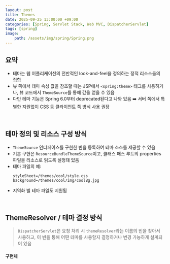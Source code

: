 ```yaml
---
layout: post
title: Themes
date: 2025-09-25 13:00:00 +09:00
categories: [Spring, Servlet Stack, Web MVC, DispatcherServlet]
tags: [spring]
image:
    path: /assets/img/spring/Spring.png
---
```


## 요약

- 테마는 웹 어플리케이션의 전반적인 look-and-feel을 정의하는 정적 리소스들의 집합
- 뷰 쪽에서 테마 속성 값을 참조할 때는 JSP에서 `<spring:theme>` 태그를 사용하거나, 뷰 코드에서 `ThemeSource`를 통해 값을 얻을 수 있음
- 다만 테마 기능은 Spring 6.0부터 deprecated된다고 나와 있음 ➡️ 서버 쪽에서 특별한 지원없이 CSS 등 클라이언트 쪽 방식 사용 권장

<br>

## 테마 정의 및 리소스 구성 방식

- `ThemeSource` 인터페이스를 구현한 빈을 등록하여 테마 소스를 제공할 수 있음
- 기본 구현은 `ResourceBundleThemeSource`이고, 클래스 패스 루트의 properties 파일을 리소스로 읽도록 설정돼 있음
- 테마 파일의 예:
    ```properties
    styleSheet=/themes/cool/style.css  
    background=/themes/cool/img/coolBg.jpg  
    ```
- 지역화 별 테마 파일도 지원됨

<br>

## ThemeResolver / 테마 결정 방식

> `DispatcherServlet`은 요청 처리 시 `themeResolver`라는 이름의 빈을 찾아서 사용하고, 이 빈을 통해 어떤 테마를 사용할지 결정하거나 변경 가능하게 설계되어 있음

#### 구현체
